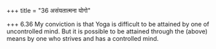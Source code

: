 +++
title = "36 असंयतात्मना योगो"

+++
6.36 My conviction is that Yoga is difficult to be attained by one of
uncontrolled mind. But it is possible to be attained through the (above)
means by one who strives and has a controlled mind.
